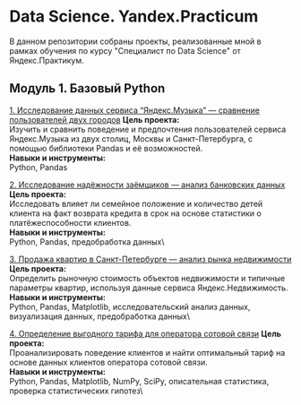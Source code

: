 # Data Science. Yandex.Practicum
В данном репозитории собраны проекты, реализованные мной в рамках обучения по курсу "Специалист по Data Science"  от Яндекс.Практикум.
## Модуль 1. Базовый Python 
[1. Исследование данных сервиса “Яндекс.Музыка” — сравнение пользователей двух городов](https://test)
**Цель проекта:**  
Изучить и сравнить поведение и предпочтения пользователей сервиса Яндекс.Музыка из двух столиц, Москвы и Санкт-Петербурга, c помощью библиотеки Pandas и её возможностей.  
**Навыки и инструменты:**  
Python, Pandas  

[2. Исследование надёжности заёмщиков — анализ банковских данных](https://test)\
**Цель проекта:**\
Исследовать влияет ли семейное положение и количество детей клиента на факт возврата кредита в срок на основе статистики о платёжеспособности клиентов.\
**Навыки и инструменты:**\
Python, Pandas, предобработка данных\

[3. Продажа квартир в Санкт-Петербурге — анализ рынка недвижимости](https://test)\
**Цель проекта:**\
Определить рыночную стоимость объектов недвижимости и типичные параметры квартир, используя данные сервиса Яндекс.Недвижимость.\
**Навыки и инструменты:**\
Python, Pandas, Matplotlib, исследовательский анализ данных, визуализация данных, предобработка данных\


[4. Определение выгодного тарифа для оператора сотовой связи](https://test)
**Цель проекта:**\
Проанализировать поведение клиентов и найти оптимальный тариф на основе данных клиентов оператора сотовой связи.\
**Навыки и инструменты:**\
Python, Pandas, Matplotlib, NumPy, SciPy, описательная статистика, проверка статистических гипотез\
